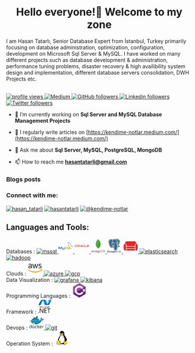 <h1 align="center"> Hello everyone!👋 Welcome to my zone</h1>
I am Hasan Tatarlı, Senior Database Expert from İstanbul, Turkey primarily focusing on database administration, optimization, configuration, development on Microsoft Sql Server & MySQL. I have worked on many different projects such as database development & administration, performance tuning problems, disaster recovery & high availibility system design and implementation, different database servers consolidation, DWH Projects etc. <br /><br />

<p align="left">
  <a href="https://github.com/hasantatarli/hasantatarli">
    <img src="https://komarev.com/ghpvc/?username=hasantatarli&color=red" alt="profile views" />
  </a>
  <a href="https://kendime-notlar.medium.com">
    <img alt="Medium" src="https://img.shields.io/badge/medium-20+-lightgrey?color=lightgrey&logo=medium">
  </a>
  <a href="https://github.com/hasantatarli?tab=followers">
    <img alt="GitHub followers" src="https://img.shields.io/github/followers/hasantatarli?color=yellow&logo=github">
  </a>
  <a href="https://www.linkedin.com/in/hasantatarli">
    <img alt="Linkedin followers" src="https://img.shields.io/badge/followers-750-blue?color=blue&logo=linkedin">
  </a>
  <a href="https://twitter.com/hasan_tatarli">
    <img alt="Twitter followers" src="https://img.shields.io/badge/followers-1-blue?color=orange&logo=twitter">
  </a>
</p>

<!--<p align="left"> <a href="https://github.com/ryo-ma/github-profile-trophy"><img src="https://github-profile-trophy.vercel.app/?username=hasantatarli" alt="hasantatarli" /></a> </p>-->

<!--<p align="left"> <a href="https://twitter.com/hasan_tatarli" target="blank"><img src="https://img.shields.io/twitter/follow/hasan_tatarli?logo=twitter&style=for-the-badge" alt="hasan_tatarli" /></a> </p>-->

- 🔭 I’m currently working on **Sql Server and MySQL Database Management Projects**

- 📝 I regularly write articles on [https://kendime-notlar.medium.com/](https://kendime-notlar.medium.com/)

- 💬 Ask me about **Sql Server, MySQL, PostgreSQL, MongoDB**

- 📫 How to reach me **hasantatarli@gmail.com**

### Blogs posts
<!-- BLOG-POST-LIST:START -->
<!-- BLOG-POST-LIST:END -->

<h3 align="left">Connect with me:</h3>
<p align="left">
<a href="https://twitter.com/hasan_tatarli" target="blank"><img align="center" src="https://raw.githubusercontent.com/rahuldkjain/github-profile-readme-generator/master/src/images/icons/Social/twitter.svg" alt="hasan_tatarli" height="30" width="40" /></a>
<a href="https://linkedin.com/in/hasantatarli" target="blank"><img align="center" src="https://raw.githubusercontent.com/rahuldkjain/github-profile-readme-generator/master/src/images/icons/Social/linked-in-alt.svg" alt="hasantatarli" height="30" width="40" /></a>
<a href="https://medium.com/@kendime-notlar" target="blank"><img align="center" src="https://raw.githubusercontent.com/rahuldkjain/github-profile-readme-generator/master/src/images/icons/Social/medium.svg" alt="@kendime-notlar" height="30" width="40" /></a>
</p>

<h2 align="left">Languages and Tools:</h2>
<p align="left">
 Databases :     
	<a href="https://www.microsoft.com/en-us/sql-server" target="_blank" rel="noreferrer"> <img src="https://www.svgrepo.com/show/303229/microsoft-sql-server-logo.svg" alt="mssql" width="40" height="40" /> </a>
	<a href="https://www.mysql.com/" target="_blank" rel="noreferrer"> <img src="https://raw.githubusercontent.com/devicons/devicon/master/icons/mysql/mysql-original-wordmark.svg" alt="mysql" width="40" height="40" /> </a>
	<a href="https://www.oracle.com/" target="_blank" rel="noreferrer"> <img src="https://raw.githubusercontent.com/devicons/devicon/master/icons/oracle/oracle-original.svg" alt="oracle" width="40" height="40" /> </a>
	<a href="https://www.mongodb.com/" target="_blank" rel="noreferrer"> <img src="https://raw.githubusercontent.com/devicons/devicon/master/icons/mongodb/mongodb-original-wordmark.svg" alt="mongodb" width="40" height="40" /> </a>
	<a href="https://www.postgresql.org" target="_blank" rel="noreferrer"> <img src="https://raw.githubusercontent.com/devicons/devicon/master/icons/postgresql/postgresql-original-wordmark.svg" alt="postgresql" width="40" height="40" /> </a>
  <a href="https://couchdb.apache.org/" target="_blank" rel="noreferrer"> <img src="https://raw.githubusercontent.com/devicons/devicon/0d6c64dbbf311879f7d563bfc3ccf559f9ed111c/icons/couchdb/couchdb-original.svg" alt="couchdb" width="40" height="40" /> </a>	
	<a href="https://www.elastic.co" target="_blank" rel="noreferrer"> <img src="https://www.vectorlogo.zone/logos/elastic/elastic-icon.svg" alt="elasticsearch" width="40" height="40" /> </a>
  <a href="https://hadoop.apache.org/" target="_blank" rel="noreferrer"> <img src="https://www.vectorlogo.zone/logos/apache_hadoop/apache_hadoop-icon.svg" alt="hadoop" width="40" height="40" /> </a>


  <br />
	Clouds : 
  <a href="https://aws.amazon.com" target="_blank" rel="noreferrer"> <img src="https://raw.githubusercontent.com/devicons/devicon/master/icons/amazonwebservices/amazonwebservices-original-wordmark.svg" alt="aws" width="40" height="40" /> </a>
	<a href="https://azure.microsoft.com/en-in/" target="_blank" rel="noreferrer"> <img src="https://www.vectorlogo.zone/logos/microsoft_azure/microsoft_azure-icon.svg" alt="azure" width="40" height="40" /> </a>
	<a href="https://cloud.google.com" target="_blank" rel="noreferrer"> <img src="https://www.vectorlogo.zone/logos/google_cloud/google_cloud-icon.svg" alt="gcp" width="40" height="40" /> </a>
	<br />
  Data Visualization : 
	<a href="https://grafana.com" target="_blank" rel="noreferrer"> <img src="https://www.vectorlogo.zone/logos/grafana/grafana-icon.svg" alt="grafana" width="40" height="40" /> </a>
	<a href="https://www.elastic.co/kibana" target="_blank" rel="noreferrer"> <img src="https://www.vectorlogo.zone/logos/elasticco_kibana/elasticco_kibana-icon.svg" alt="kibana" width="40" height="40" /> </a>
	<br />
  Programming Languages : 
  <a href="https://www.w3schools.com/cs/" target="_blank" rel="noreferrer"> <img src="https://raw.githubusercontent.com/devicons/devicon/master/icons/csharp/csharp-original.svg" alt="csharp" width="40" height="40" /> </a>
	<br />
  Framework : 
	<a href="https://dotnet.microsoft.com/" target="_blank" rel="noreferrer"> <img src="https://raw.githubusercontent.com/devicons/devicon/master/icons/dot-net/dot-net-original-wordmark.svg" alt="dotnet" width="40" height="40" /> </a>
	<br /> 
  Devops : 
  <a href="https://www.docker.com/" target="_blank" rel="noreferrer"> <img src="https://raw.githubusercontent.com/devicons/devicon/master/icons/docker/docker-original-wordmark.svg" alt="docker" width="40" height="40" /> </a>	
	<a href="https://git-scm.com/" target="_blank" rel="noreferrer"> <img src="https://www.vectorlogo.zone/logos/git-scm/git-scm-icon.svg" alt="git" width="40" height="40" /> </a>
	<br />
  Operation System : 	<a href="https://www.linux.org/" target="_blank" rel="noreferrer"> <img src="https://raw.githubusercontent.com/devicons/devicon/master/icons/linux/linux-original.svg" alt="linux" width="40" height="40" /> </a>
	
</p>
<!--<p><img align="left" src="https://github-readme-stats.vercel.app/api/top-langs?username=hasantatarli&show_icons=true&locale=en&layout=compact" alt="hasantatarli" /></p>
<p>&nbsp;<img align="center" src="https://github-readme-stats.vercel.app/api?username=hasantatarli&show_icons=true&locale=en" alt="hasantatarli" /></p>-->
